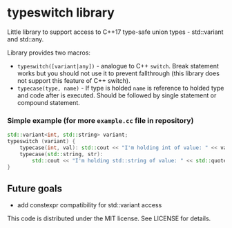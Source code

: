 # typeswitch library
Little library to support access to C++17 type-safe union types - std::variant and std::any. 

Library provides two macros:
- ```typeswitch([variant|any])``` - analogue to C++ ```switch```. Break statement works but you should not use it to prevent fallthrough (this library does not support this feature of C++ switch).
- ```typecase(type, name)``` - If type is holded ```name``` is reference to holded type and code after is executed. Should be followed by single statement or compound statement.

### Simple example (for more ```example.cc``` file in repository)
```c++
std::variant<int, std::string> variant;
typeswitch (variant) {
	typecase(int, val): std::cout << "I'm holding int of value: " << val << '\n';
	typecase(std::string, str): 
		std::cout << "I'm holding std::string of value: " << std::quoted(str) << '\n';
}
```

## Future goals
- add constexpr compatibility for std::variant access

This code is distributed under the MIT license. See LICENSE for details.
